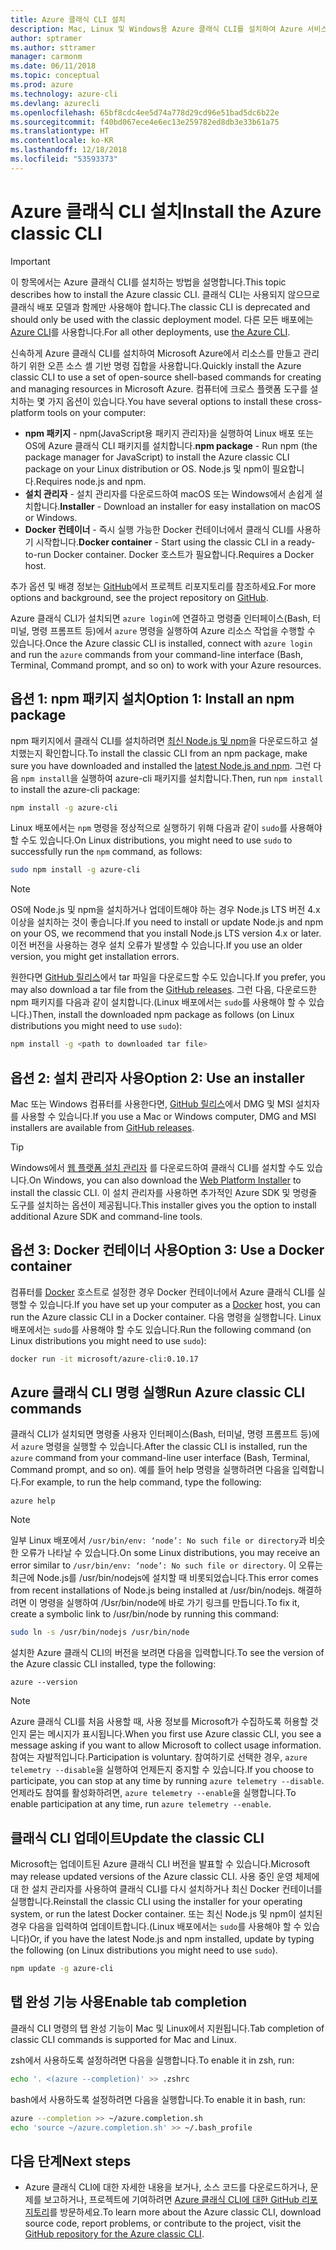 ```yaml
---
title: Azure 클래식 CLI 설치
description: Mac, Linux 및 Windows용 Azure 클래식 CLI를 설치하여 Azure 서비스 사용 시작
author: sptramer
ms.author: sttramer
manager: carmonm
ms.date: 06/11/2018
ms.topic: conceptual
ms.prod: azure
ms.technology: azure-cli
ms.devlang: azurecli
ms.openlocfilehash: 65bf8cdc4ee5d74a778d29cd96e51bad5dc6b22e
ms.sourcegitcommit: f40bd067ece4e6ec13e259782ed8db3e33b61a75
ms.translationtype: HT
ms.contentlocale: ko-KR
ms.lasthandoff: 12/18/2018
ms.locfileid: "53593373"
---
```

# <a name="install-the-azure-classic-cli"></a><span data-ttu-id="47bec-103">Azure 클래식 CLI 설치</span><span class="sxs-lookup"><span data-stu-id="47bec-103">Install the Azure classic CLI</span></span>

> [!IMPORTANT]
> <span data-ttu-id="47bec-104">이 항목에서는 Azure 클래식 CLI를 설치하는 방법을 설명합니다.</span><span class="sxs-lookup"><span data-stu-id="47bec-104">This topic describes how to install the Azure classic CLI.</span></span> <span data-ttu-id="47bec-105">클래식 CLI는 사용되지 않으므로 클래식 배포 모델과 함께만 사용해야 합니다.</span><span class="sxs-lookup"><span data-stu-id="47bec-105">The classic CLI is deprecated and should only be used with the classic deployment model.</span></span>
> <span data-ttu-id="47bec-106">다른 모든 배포에는 [Azure CLI](/cli/azure)를 사용합니다.</span><span class="sxs-lookup"><span data-stu-id="47bec-106">For all other deployments, use [the Azure CLI](/cli/azure).</span></span>

<span data-ttu-id="47bec-107">신속하게 Azure 클래식 CLI를 설치하여 Microsoft Azure에서 리소스를 만들고 관리하기 위한 오픈 소스 셸 기반 명령 집합을 사용합니다.</span><span class="sxs-lookup"><span data-stu-id="47bec-107">Quickly install the Azure classic CLI to use a set of open-source shell-based commands for creating and managing resources in Microsoft Azure.</span></span> <span data-ttu-id="47bec-108">컴퓨터에 크로스 플랫폼 도구를 설치하는 몇 가지 옵션이 있습니다.</span><span class="sxs-lookup"><span data-stu-id="47bec-108">You have several options to install these cross-platform tools on your computer:</span></span>

* <span data-ttu-id="47bec-109">**npm 패키지** - npm(JavaScript용 패키지 관리자)을 실행하여 Linux 배포 또는 OS에 Azure 클래식 CLI 패키지를 설치합니다.</span><span class="sxs-lookup"><span data-stu-id="47bec-109">**npm package** - Run npm (the package manager for JavaScript) to install the Azure classic CLI package on your Linux distribution or OS.</span></span> <span data-ttu-id="47bec-110">Node.js 및 npm이 필요합니다.</span><span class="sxs-lookup"><span data-stu-id="47bec-110">Requires node.js and npm.</span></span>
* <span data-ttu-id="47bec-111">**설치 관리자** - 설치 관리자를 다운로드하여 macOS 또는 Windows에서 손쉽게 설치합니다.</span><span class="sxs-lookup"><span data-stu-id="47bec-111">**Installer** - Download an installer for easy installation on macOS or Windows.</span></span>
* <span data-ttu-id="47bec-112">**Docker 컨테이너** - 즉시 실행 가능한 Docker 컨테이너에서 클래식 CLI를 사용하기 시작합니다.</span><span class="sxs-lookup"><span data-stu-id="47bec-112">**Docker container** - Start using the classic CLI in a ready-to-run Docker container.</span></span> <span data-ttu-id="47bec-113">Docker 호스트가 필요합니다.</span><span class="sxs-lookup"><span data-stu-id="47bec-113">Requires a Docker host.</span></span>

<span data-ttu-id="47bec-114">추가 옵션 및 배경 정보는 [GitHub](https://github.com/azure/azure-xplat-cli)에서 프로젝트 리포지토리를 참조하세요.</span><span class="sxs-lookup"><span data-stu-id="47bec-114">For more options and background, see the project repository on [GitHub](https://github.com/azure/azure-xplat-cli).</span></span>

<span data-ttu-id="47bec-115">Azure 클래식 CLI가 설치되면 `azure login`에 연결하고 명령줄 인터페이스(Bash, 터미널, 명령 프롬프트 등)에서 `azure` 명령을 실행하여 Azure 리소스 작업을 수행할 수 있습니다.</span><span class="sxs-lookup"><span data-stu-id="47bec-115">Once the Azure classic CLI is installed, connect with `azure login` and run the `azure` commands from your command-line interface (Bash, Terminal, Command prompt, and so on) to work with your Azure resources.</span></span>

## <a name="option-1-install-an-npm-package"></a><span data-ttu-id="47bec-116">옵션 1: npm 패키지 설치</span><span class="sxs-lookup"><span data-stu-id="47bec-116">Option 1: Install an npm package</span></span>

<span data-ttu-id="47bec-117">npm 패키지에서 클래식 CLI를 설치하려면 [최신 Node.js 및 npm](https://nodejs.org/en/download/package-manager/)을 다운로드하고 설치했는지 확인합니다.</span><span class="sxs-lookup"><span data-stu-id="47bec-117">To install the classic CLI from an npm package, make sure you have downloaded and installed the [latest Node.js and npm](https://nodejs.org/en/download/package-manager/).</span></span> <span data-ttu-id="47bec-118">그런 다음 `npm install`을 실행하여 azure-cli 패키지를 설치합니다.</span><span class="sxs-lookup"><span data-stu-id="47bec-118">Then, run `npm install` to install the azure-cli package:</span></span>

```bash
npm install -g azure-cli
```

<span data-ttu-id="47bec-119">Linux 배포에서는 `npm` 명령을 정상적으로 실행하기 위해 다음과 같이 `sudo`를 사용해야 할 수도 있습니다.</span><span class="sxs-lookup"><span data-stu-id="47bec-119">On Linux distributions, you might need to use `sudo` to successfully run the `npm` command, as follows:</span></span>

```bash
sudo npm install -g azure-cli
```

> [!NOTE]
> <span data-ttu-id="47bec-120">OS에 Node.js 및 npm을 설치하거나 업데이트해야 하는 경우 Node.js LTS 버전 4.x 이상을 설치하는 것이 좋습니다.</span><span class="sxs-lookup"><span data-stu-id="47bec-120">If you need to install or update Node.js and npm on your OS, we recommend that you install Node.js LTS version 4.x or later.</span></span> <span data-ttu-id="47bec-121">이전 버전을 사용하는 경우 설치 오류가 발생할 수 있습니다.</span><span class="sxs-lookup"><span data-stu-id="47bec-121">If you use an older version, you might get installation errors.</span></span>

<span data-ttu-id="47bec-122">원한다면 [GitHub 릴리스](https://github.com/Azure/azure-xplat-cli/releases)에서 tar 파일을 다운로드할 수도 있습니다.</span><span class="sxs-lookup"><span data-stu-id="47bec-122">If you prefer, you may also download a tar file from the [GitHub releases](https://github.com/Azure/azure-xplat-cli/releases).</span></span> <span data-ttu-id="47bec-123">그런 다음, 다운로드한 npm 패키지를 다음과 같이 설치합니다.(Linux 배포에서는 `sudo`를 사용해야 할 수 있습니다.)</span><span class="sxs-lookup"><span data-stu-id="47bec-123">Then, install the downloaded npm package as follows (on Linux distributions you might need to use `sudo`):</span></span>

```bash
npm install -g <path to downloaded tar file>
```

## <a name="option-2-use-an-installer"></a><span data-ttu-id="47bec-124">옵션 2: 설치 관리자 사용</span><span class="sxs-lookup"><span data-stu-id="47bec-124">Option 2: Use an installer</span></span>

<span data-ttu-id="47bec-125">Mac 또는 Windows 컴퓨터를 사용한다면, [GitHub 릴리스](https://github.com/Azure/azure-xplat-cli/releases)에서 DMG 및 MSI 설치자를 사용할 수 있습니다.</span><span class="sxs-lookup"><span data-stu-id="47bec-125">If you use a Mac or Windows computer, DMG and MSI installers are available from [GitHub releases](https://github.com/Azure/azure-xplat-cli/releases).</span></span>

> [!TIP]
> <span data-ttu-id="47bec-126">Windows에서 [웹 플랫폼 설치 관리자](https://go.microsoft.com/?linkid=9828653) 를 다운로드하여 클래식 CLI를 설치할 수도 있습니다.</span><span class="sxs-lookup"><span data-stu-id="47bec-126">On Windows, you can also download the [Web Platform Installer](https://go.microsoft.com/?linkid=9828653) to install the classic CLI.</span></span> <span data-ttu-id="47bec-127">이 설치 관리자를 사용하면 추가적인 Azure SDK 및 명령줄 도구를 설치하는 옵션이 제공됩니다.</span><span class="sxs-lookup"><span data-stu-id="47bec-127">This installer gives you the option to install additional Azure SDK and command-line tools.</span></span>

## <a name="option-3-use-a-docker-container"></a><span data-ttu-id="47bec-128">옵션 3: Docker 컨테이너 사용</span><span class="sxs-lookup"><span data-stu-id="47bec-128">Option 3: Use a Docker container</span></span>

<span data-ttu-id="47bec-129">컴퓨터를 [Docker](https://docs.docker.com/engine/understanding-docker/) 호스트로 설정한 경우 Docker 컨테이너에서 Azure 클래식 CLI를 실행할 수 있습니다.</span><span class="sxs-lookup"><span data-stu-id="47bec-129">If you have set up your computer as a [Docker](https://docs.docker.com/engine/understanding-docker/) host, you can run the Azure classic CLI in a Docker container.</span></span> <span data-ttu-id="47bec-130">다음 명령을 실행합니다. Linux 배포에서는 `sudo`를 사용해야 할 수도 있습니다.</span><span class="sxs-lookup"><span data-stu-id="47bec-130">Run the following command (on Linux distributions you might need to use `sudo`):</span></span>

```bash
docker run -it microsoft/azure-cli:0.10.17
```

## <a name="run-azure-classic-cli-commands"></a><span data-ttu-id="47bec-131">Azure 클래식 CLI 명령 실행</span><span class="sxs-lookup"><span data-stu-id="47bec-131">Run Azure classic CLI commands</span></span>

<span data-ttu-id="47bec-132">클래식 CLI가 설치되면 명령줄 사용자 인터페이스(Bash, 터미널, 명령 프롬프트 등)에서 `azure` 명령을 실행할 수 있습니다.</span><span class="sxs-lookup"><span data-stu-id="47bec-132">After the classic CLI is installed, run the `azure` command from your command-line user interface (Bash, Terminal, Command prompt, and so on).</span></span> <span data-ttu-id="47bec-133">예를 들어 help 명령을 실행하려면 다음을 입력합니다.</span><span class="sxs-lookup"><span data-stu-id="47bec-133">For example, to run the help command, type the following:</span></span>

```azurecli-interactive
azure help
```

> [!NOTE]
> <span data-ttu-id="47bec-134">일부 Linux 배포에서 `/usr/bin/env: ‘node’: No such file or directory`과 비슷한 오류가 나타날 수 있습니다.</span><span class="sxs-lookup"><span data-stu-id="47bec-134">On some Linux distributions, you may receive an error similar to `/usr/bin/env: ‘node’: No such file or directory`.</span></span> <span data-ttu-id="47bec-135">이 오류는 최근에 Node.js를 /usr/bin/nodejs에 설치할 때 비롯되었습니다.</span><span class="sxs-lookup"><span data-stu-id="47bec-135">This error comes from recent installations of Node.js being installed at /usr/bin/nodejs.</span></span> <span data-ttu-id="47bec-136">해결하려면 이 명령을 실행하여 /Usr/bin/node에 바로 가기 링크를 만듭니다.</span><span class="sxs-lookup"><span data-stu-id="47bec-136">To fix it, create a symbolic link to /usr/bin/node by running this command:</span></span>

```bash
sudo ln -s /usr/bin/nodejs /usr/bin/node
```

<span data-ttu-id="47bec-137">설치한 Azure 클래식 CLI의 버전을 보려면 다음을 입력합니다.</span><span class="sxs-lookup"><span data-stu-id="47bec-137">To see the version of the Azure classic CLI installed, type the following:</span></span>

```azurecli-interactive
azure --version
```

> [!NOTE]
> <span data-ttu-id="47bec-138">Azure 클래식 CLI를 처음 사용할 때, 사용 정보를 Microsoft가 수집하도록 허용할 것인지 묻는 메시지가 표시됩니다.</span><span class="sxs-lookup"><span data-stu-id="47bec-138">When you first use Azure classic CLI, you see a message asking if you want to allow Microsoft to collect usage information.</span></span> <span data-ttu-id="47bec-139">참여는 자발적입니다.</span><span class="sxs-lookup"><span data-stu-id="47bec-139">Participation is voluntary.</span></span> <span data-ttu-id="47bec-140">참여하기로 선택한 경우, `azure telemetry --disable`을 실행하여 언제든지 중지할 수 있습니다.</span><span class="sxs-lookup"><span data-stu-id="47bec-140">If you choose to participate, you can stop at any time by running `azure telemetry --disable`.</span></span> <span data-ttu-id="47bec-141">언제라도 참여를 활성화하려면, `azure telemetry --enable`을 실행합니다.</span><span class="sxs-lookup"><span data-stu-id="47bec-141">To enable participation at any time, run `azure telemetry --enable`.</span></span>

## <a name="update-the-classic-cli"></a><span data-ttu-id="47bec-142">클래식 CLI 업데이트</span><span class="sxs-lookup"><span data-stu-id="47bec-142">Update the classic CLI</span></span>

<span data-ttu-id="47bec-143">Microsoft는 업데이트된 Azure 클래식 CLI 버전을 발표할 수 있습니다.</span><span class="sxs-lookup"><span data-stu-id="47bec-143">Microsoft may release updated versions of the Azure classic CLI.</span></span> <span data-ttu-id="47bec-144">사용 중인 운영 체제에 대 한 설치 관리자를 사용하여 클래식 CLI를 다시 설치하거나 최신 Docker 컨테이너를 실행합니다.</span><span class="sxs-lookup"><span data-stu-id="47bec-144">Reinstall the classic CLI using the installer for your operating system, or run the latest Docker container.</span></span> <span data-ttu-id="47bec-145">또는 최신 Node.js 및 npm이 설치된 경우 다음을 입력하여 업데이트합니다.(Linux 배포에서는 `sudo`를 사용해야 할 수 있습니다)</span><span class="sxs-lookup"><span data-stu-id="47bec-145">Or, if you have the latest Node.js and npm installed, update by typing the following (on Linux distributions you might need to use `sudo`).</span></span>

```bash
npm update -g azure-cli
```

## <a name="enable-tab-completion"></a><span data-ttu-id="47bec-146">탭 완성 기능 사용</span><span class="sxs-lookup"><span data-stu-id="47bec-146">Enable tab completion</span></span>

<span data-ttu-id="47bec-147">클래식 CLI 명령의 탭 완성 기능이 Mac 및 Linux에서 지원됩니다.</span><span class="sxs-lookup"><span data-stu-id="47bec-147">Tab completion of classic CLI commands is supported for Mac and Linux.</span></span>

<span data-ttu-id="47bec-148">zsh에서 사용하도록 설정하려면 다음을 실행합니다.</span><span class="sxs-lookup"><span data-stu-id="47bec-148">To enable it in zsh, run:</span></span>

```bash
echo '. <(azure --completion)' >> .zshrc
```

<span data-ttu-id="47bec-149">bash에서 사용하도록 설정하려면 다음을 실행합니다.</span><span class="sxs-lookup"><span data-stu-id="47bec-149">To enable it in bash, run:</span></span>

```bash
azure --completion >> ~/azure.completion.sh
echo 'source ~/azure.completion.sh' >> ~/.bash_profile
```

## <a name="next-steps"></a><span data-ttu-id="47bec-150">다음 단계</span><span class="sxs-lookup"><span data-stu-id="47bec-150">Next steps</span></span>

* <span data-ttu-id="47bec-151">Azure 클래식 CLI에 대한 자세한 내용을 보거나, 소스 코드를 다운로드하거나, 문제를 보고하거나, 프로젝트에 기여하려면 [Azure 클래식 CLI에 대한 GitHub 리포지토리](https://github.com/azure/azure-xplat-cli)를 방문하세요.</span><span class="sxs-lookup"><span data-stu-id="47bec-151">To learn more about the Azure classic CLI, download source code, report problems, or contribute to the project, visit the [GitHub repository for the Azure classic CLI](https://github.com/azure/azure-xplat-cli).</span></span>

